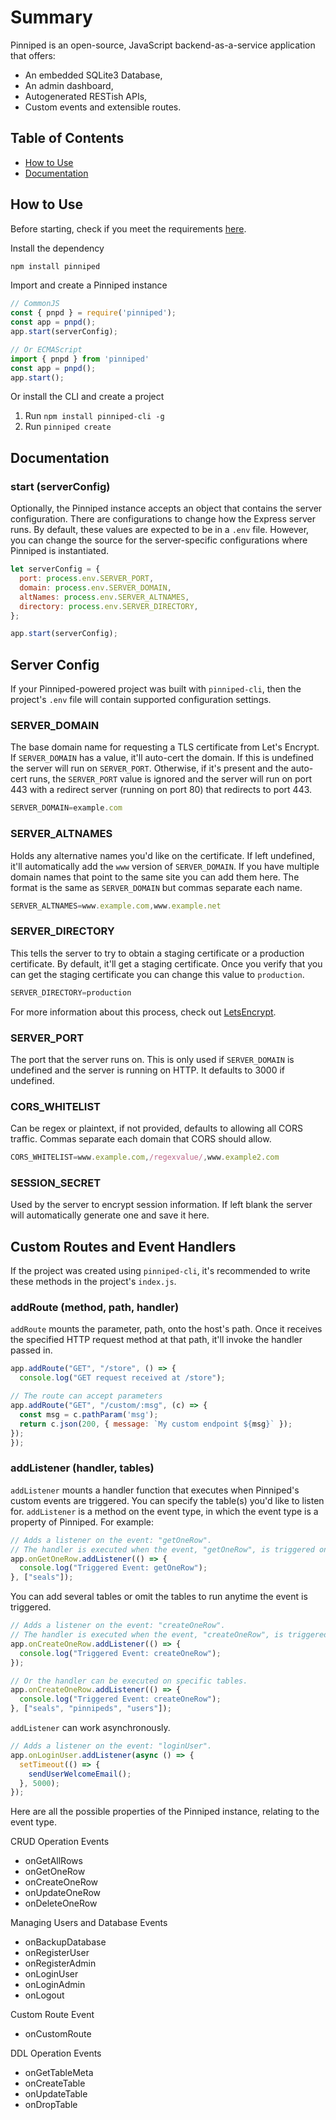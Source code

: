 # Summary
Pinniped is an open-source, JavaScript backend-as-a-service application that offers:
 * An embedded SQLite3 Database,
 * An admin dashboard,
 * Autogenerated RESTish APIs,
 * Custom events and extensible routes.

## Table of Contents
* [How to Use](https://github.com/Pinniped-BaaS/pinniped/tree/readme?tab=readme-ov-file#how-to-use)
* [Documentation](https://github.com/Pinniped-BaaS/pinniped/tree/readme?tab=readme-ov-file#documentation)

## How to Use
Before starting, check if you meet the requirements [here](https://github.com/pinniped-baas).

Install the dependency
```javascript 
npm install pinniped
```
Import and create a Pinniped instance
```javascript
// CommonJS
const { pnpd } = require('pinniped');
const app = pnpd();
app.start(serverConfig);

// Or ECMAScript
import { pnpd } from 'pinniped'
const app = pnpd();
app.start();
```
Or install the CLI and create a project
1. Run `npm install pinniped-cli -g`
2. Run `pinniped create`

## Documentation
### start (serverConfig)
Optionally, the Pinniped instance accepts an object that contains the server configuration.
There are configurations to change how the Express server runs. By default, these values are expected to be in a `.env` file. 
However, you can change the source for the server-specific configurations where Pinniped is instantiated.
```javascript
let serverConfig = {
  port: process.env.SERVER_PORT,
  domain: process.env.SERVER_DOMAIN,
  altNames: process.env.SERVER_ALTNAMES,
  directory: process.env.SERVER_DIRECTORY,
};

app.start(serverConfig);
```
## Server Config
If your Pinniped-powered project was built with `pinniped-cli`, then the project's `.env` file will contain supported configuration settings.

### SERVER_DOMAIN 
The base domain name for requesting a TLS certificate from Let's Encrypt. If `SERVER_DOMAIN` has a value, it'll auto-cert the domain.
If this is undefined the server will run on `SERVER_PORT`. Otherwise, if it's present and the auto-cert runs, the `SERVER_PORT` value is ignored and the server will run on port 443 with a redirect server (running on port 80) that redirects to port 443. 
```javascript
SERVER_DOMAIN=example.com
```

### SERVER_ALTNAMES
Holds any alternative names you'd like on the certificate. If left undefined, it'll automatically add the `www` version of `SERVER_DOMAIN`. If you have multiple domain names that point to the same site you can add them here. The format is the same as `SERVER_DOMAIN` but commas separate each name. 
```javascript
SERVER_ALTNAMES=www.example.com,www.example.net
```

### SERVER_DIRECTORY 
This tells the server to try to obtain a staging certificate or a production certificate. By default, it'll get a staging certificate. Once you verify that you can get the staging certificate you can change this value to `production`. 
```javascript
SERVER_DIRECTORY=production
```
For more information about this process, check out [LetsEncrypt](https://letsencrypt.org/docs/staging-environment/).

### SERVER_PORT
The port that the server runs on. This is only used if `SERVER_DOMAIN` is undefined and the server is running on HTTP. It defaults to 3000 if undefined.

### CORS_WHITELIST 
Can be regex or plaintext, if not provided, defaults to allowing all CORS traffic. Commas separate each domain that CORS should allow. 
```javascript
CORS_WHITELIST=www.example.com,/regexvalue/,www.example2.com
```

### SESSION_SECRET 
Used by the server to encrypt session information. If left blank the server will automatically generate one and save it here.

## Custom Routes and Event Handlers
If the project was created using `pinniped-cli`, it's recommended to write these methods in the project's `index.js`.

### addRoute (method, path, handler)
`addRoute` mounts the parameter, path, onto the host's path. Once it receives
the specified HTTP request method at that path, it'll invoke the handler passed in.
```javascript
app.addRoute("GET", "/store", () => {
  console.log("GET request received at /store");

// The route can accept parameters
app.addRoute("GET", "/custom/:msg", (c) => {
  const msg = c.pathParam('msg');
  return c.json(200, { message: `My custom endpoint ${msg}` });
});
});
```
### addListener (handler, tables)
`addListener` mounts a handler function that executes when Pinniped's custom events are triggered. 
You can specify the table(s) you'd like to listen for.
`addListener` is a method on the event type, in which the event type is a property of Pinniped.
For example:
```javascript
// Adds a listener on the event: "getOneRow".
// The handler is executed when the event, "getOneRow", is triggered on table "seals".
app.onGetOneRow.addListener(() => {
  console.log("Triggered Event: getOneRow");
}, ["seals"]);
```
You can add several tables or omit the tables to run anytime the event is triggered.
```javascript
// Adds a listener on the event: "createOneRow".
// The handler is executed when the event, "createOneRow", is triggered on any table.
app.onCreateOneRow.addListener(() => {
  console.log("Triggered Event: createOneRow");
});

// Or the handler can be executed on specific tables.
app.onCreateOneRow.addListener(() => {
  console.log("Triggered Event: createOneRow");
}, ["seals", "pinnipeds", "users"]);
```
`addListener` can work asynchronously.
```javascript
// Adds a listener on the event: "loginUser".
app.onLoginUser.addListener(async () => {
  setTimeout(() => {
    sendUserWelcomeEmail();
  }, 5000);
});
```

Here are all the possible properties of the Pinniped instance, relating to the event type.

CRUD Operation Events
* onGetAllRows
* onGetOneRow
* onCreateOneRow
* onUpdateOneRow
* onDeleteOneRow

Managing Users and Database Events
* onBackupDatabase
* onRegisterUser
* onRegisterAdmin
* onLoginUser
* onLoginAdmin
* onLogout

Custom Route Event
* onCustomRoute

DDL Operation Events
* onGetTableMeta
* onCreateTable
* onUpdateTable
* onDropTable


